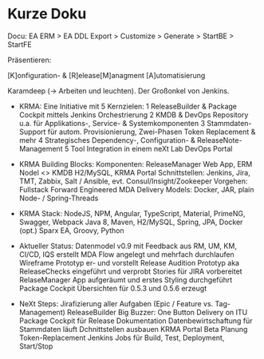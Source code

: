 # Kurze Doku

Docu: EA ERM > EA DDL Export > Customize > Generate > StartBE > StartFE

Präsentieren:

[K]onfiguration- & [R]elease[M]anagment [A]utomatisierung

Karamdeep (-> Arbeiten und leuchten). Der Großonkel von Jenkins.

- KRMA: Eine Initiative mit 5 Kernzielen:
    1 ReleaseBuilder & Package Cockpit mittels Jenkins Orchestrierung
    2 KMDB & DevOps Repository u.a. für Applikations-, Service- & Systemkomponenten
    3 Stammdaten-Support für autom. Provisionierung, Zwei-Phasen Token Replacement & mehr
    4 Strategisches Dependency-, Configuration- & ReleaseNote-Management
    5 Tool Integration in einem neXt Lab DevOps Portal

- KRMA Building Blocks:
    Komponenten: ReleaseManager Web App, ERM Nodel <> KMDB H2/MySQL, KRMA Portal
    Schnittstellen: Jenkins, Jira, TMT, Zabbix, Salt / Ansible, evt. Consul/Insight/Zookeeper
    Vorgehen: Fullstack Forward Engineered MDA
    Delivery Models: Docker, JAR, plain Node- / Spring-Threads

- KRMA Stack:
    NodeJS, NPM, Angular, TypeScript, Material, PrimeNG, Swagger, Webpack
    Java 8, Maven, H2/MySQL, Spring, JPA, Docker (opt.)
    Sparx EA, Groovy, Python

- Aktueller Status:
    Datenmodel v0.9 mit Feedback aus RM, UM, KM, CI/CD, IQS erstellt
    MDA Flow angelegt und mehrfach durchlaufen
    Wireframe Prototyp er- und vorstellt
    Release Audition Prototyp aka ReleaseChecks eingeführt und verprobt
    Stories für JIRA vorbereitet 
    RelaseManager App aufgeräumt und erstes Styling durchgeführt
    Package Cockpit Übersichten für 0.5.3 und 0.5.6 erzeugt

- NeXt Steps:
    Jirafizierung aller Aufgaben (Epic / Feature vs. Tag-Management)
    ReleaseBuilder Big Buzzer: One Button Delivery on ITU
    Package Cockpit für Release Dokumentation
    Datenbewirtschaftung für Stammdaten läuft
    Dchnittstellen ausbauen
    KRMA Portal Beta
    Planung Token-Replacement
    Jenkins Jobs für Build, Test, Deployment, Start/Stop 